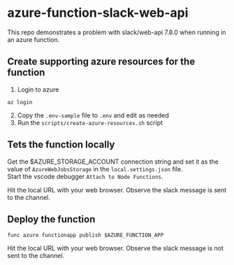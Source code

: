 # azure-function-slack-web-api

This repo demonstrates a problem with slack/web-api 7.8.0 when running in an azure function.

## Create supporting azure resources for the function
1. Login to azure
```
az login
```
2. Copy the `.env-sample` file to `.env` and edit as needed
3. Run the `scripts/create-azure-resources.sh` script

## Tets the function locally
Get the $AZURE_STORAGE_ACCOUNT connection string and set it as the value of `AzureWebJobsStorage` in the `local.settings.json` file.  
Start the vscode debugger `Attach to Node Functions`.  

Hit the local URL with your web browser. Observe the slack message is sent to the channel.  

## Deploy the function
```
func azure functionapp publish $AZURE_FUNCTION_APP
```

Hit the local URL with your web browser. Observe the slack message is not sent to the channel.  